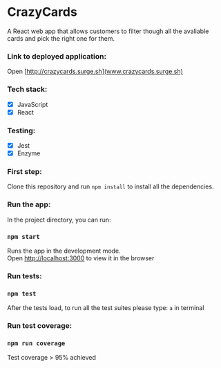 # CrazyCards

A React web app that allows customers to filter though all the avaliable cards and pick the right one for them. 

### Link to deployed application: 
Open [http://crazycards.surge.sh](www.crazycards.surge.sh) 

### Tech stack: 
- [x] JavaScript
- [x] React

### Testing: 
- [x] Jest
- [x] Enzyme 

### First step: 

Clone this repository and run `npm install` to install all the dependencies. 

### Run the app: 

In the project directory, you can run:

### `npm start`

Runs the app in the development mode.<br>
Open [http://localhost:3000](http://localhost:3000) to view it in the browser

### Run tests: 

### ```npm test```
  After the tests load, to run all the test suites please type: `a` in terminal

### Run test coverage: 

### `npm run coverage` 

   Test coverage > 95% achieved 

